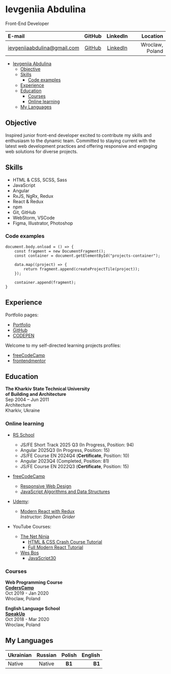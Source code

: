 # Ievgeniia Abdulina

Front-End Developer

| E-mail                      |                     GitHub                     |                         LinkedIn                          |        Location |
| :-------------------------- | :--------------------------------------------: | :-------------------------------------------------------: | --------------: |
| ievgeniiaabdulina@gmail.com | [GitHub](https://github.com/IevgeniiaAbdulina) | [LinkedIn](https://www.linkedin.com/in/ievgeniiaabdulina) | Wroclaw, Poland |

- [Ievgeniia Abdulina](#ievgeniia-abdulina)
    - [Objective](#objective)
    - [Skills](#skills)
        - [Code examples](#code-examples)
    - [Experience](#experience)
    - [Education](#education)
        - [Courses](#courses)
        - [Online learning](#online-learning)
    - [My Languages](#my-languages)


## Objective

Inspired junior front-end developer excited to contribute my skills and enthusiasm to the dynamic team. Committed to staying current with the latest web development practices and offering responsive and engaging web solutions for diverse projects.

## Skills

- HTML & CSS, SCSS, Sass
- JavaScript
- Angular
- RxJS, NgRx, Redux
- React & Redux
- npm
- Git, GitHub
- WebStorm, VSCode
- Figma, Illustrator, Photoshop

### Code examples

```
document.body.onload = () => {
    const fragment = new DocumentFragment();
    const container = document.getElementById("projects-container");

    data.map((project) => {
        return fragment.append(createProjectTile(project));
    });

    container.append(fragment);
}
```

## Experience

Portfolio pages:

- [Portfolio](https://ievgeniiaabdulina.github.io/Personal-Portfolio-Webpage/)
- [GitHub](https://github.com/IevgeniiaAbdulina)
- [CODEPEN](https://codepen.io/collection/DqJawo)

Welcome to my self-directed learning projects profiles:

- [freeCodeCamp](https://www.freecodecamp.org/abdulina)
- [frontendmentor](https://www.frontendmentor.io/profile/IevgeniiaAbdulina)

## Education

**The Kharkiv State Technical University**<br>
**of Building and Architecture**<br>
Sep 2004 – Jun 2011<br>
Architecture<br>
Kharkiv, Ukraine

### Online learning

- [RS School](https://rs.school/js)
    - JS/FE Short Track 2025 Q3 (In Progress, Position: 94)
    - Angular 2025Q3 (In Progress, Position: 15)
    - JS/FE Course EN 2024Q4 (**Certificate**, Position: 10)
    - Angular 2023Q4 (Completed, Position: 81)
    - JS/FE Course EN 2022Q3 (**Certificate**, Position: 15)

- [freeCodeCamp](https://www.freecodecamp.org/abdulina)
    - [Responsive Web Design](https://www.freecodecamp.org/certification/abdulina/responsive-web-design)
    - [JavaScript Algorithms and Data Structures](https://www.freecodecamp.org/certification/abdulina/javascript-algorithms-and-data-structures)

- [Udemy](https://www.udemy.com):<br>
    - [Modern React with Redux](https://www.udemy.com/course/react-redux)<br>
      *Instructor: Stephen Grider*<br>

- YouTube Courses:
    - [The Net Ninja](https://www.youtube.com/c/TheNetNinja)
        - [HTML & CSS Crash Course Tutorial](https://www.youtube.com/playlist?list=PL4cUxeGkcC9ivBf_eKCPIAYXWzLlPAm6G)
        - [Full Modern React Tutorial](https://www.youtube.com/playlist?list=PL4cUxeGkcC9gZD-Tvwfod2gaISzfRiP9d)
    - [Wes Bos](https://www.youtube.com/c/WesBos)
        - [JavaScript30](https://www.youtube.com/watch?v=VuN8qwZoego&list=PLu8EoSxDXHP6CGK4YVJhL_VWetA865GOH])


### Courses

**Web Programming Course**<br>
[**CodersCamp**](https://www.coderscamp.edu.pl)<br>
Oct 2019 - Jan 2020<br>
Wroclaw, Poland

**English Language School**<br>
[**SpeakUp**](https://www.speak-up.pl/)<br>
Oct 2018 - Mar 2020<br>
Wroclaw, Poland

## My Languages

| **Ukrainian** | **Russian** | **Polish** | **English** |
| :------------ | :---------: | :--------: | ----------: |
| Native        |   Native    |   **B1**   |      **B1** |

